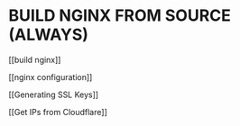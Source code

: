 # BUILD NGINX FROM SOURCE (ALWAYS)
[[build nginx]]

[[nginx configuration]]

[[Generating SSL Keys]]

[[Get IPs from Cloudflare]]
